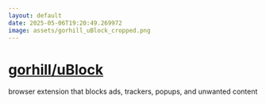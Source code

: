 ```yaml
---
layout: default
date: 2025-05-06T19:20:49.269972
image: assets/gorhill_uBlock_cropped.png
---
```


# [gorhill/uBlock](https://github.com/gorhill/uBlock)

browser extension that blocks ads, trackers, popups, and unwanted content

